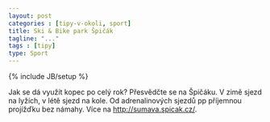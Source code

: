 ```yaml
---
layout: post
categories : [tipy-v-okoli, sport]
title: Ski & Bike park Špičák
tagline: "..."
tags : [tipy]
type: Sport
---
```

{% include JB/setup %}

Jak se dá využít kopec po celý rok? Přesvědčte se na Špičáku. V zimě sjezd na lyžích, v létě sjezd na kole. Od adrenalinových sjezdů pp příjemnou projížďku bez námahy. Více na http://sumava.spicak.cz/.
